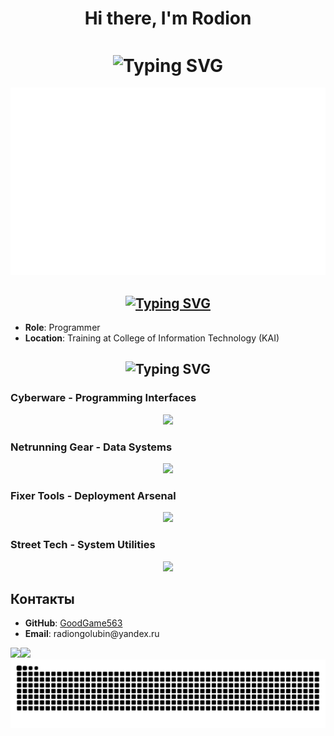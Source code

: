 <h1 align="center">Hi there, I'm Rodion</h1>
<h1 align="center"><img align="center" src="https://readme-typing-svg.herokuapp.com?font=Stalinist+One&duration=4000&pause=1000&color=E60000&center=true&vCenter=true&width=435&lines=Wake+the+f***+Up+Samurai;+we+have+a+city+to+burn" alt="Typing SVG" /></h1>
<p><img src="https://github.com/GoodGame563/GoodGame563/blob/main/Thumbnails-11.png" alt="Arasaka Logo"></p>

<h2 align="center"><a href="https://git.io/typing-svg"><img src="https://readme-typing-svg.herokuapp.com?font=Silkscreen&duration=4000&pause=1000&color=12E60F&center=true&vCenter=true&multiline=true&repeat=false&width=467&lines=About+Me" alt="Typing SVG" /></a></h2>
<ul>
<li><strong>Role</strong>: Programmer</li>
<li><strong>Location</strong>: Training at College of Information Technology (KAI)</li>
</ul>

<h2 align="center"><img src="https://readme-typing-svg.herokuapp.com?font=Chakra+Petch&duration=4000&pause=1000&color=12E60F&center=true&vCenter=true&multiline=true&repeat=false&width=402&lines=Technologies" alt="Typing SVG" /></h2>
<h3>Cyberware - Programming Interfaces</h3>
<p align="center">
  <a href="https://skillicons.dev">
    <img src="https://skillicons.dev/icons?i=rust,py,cs,go,js&theme=dark" />
  </a>
</p>
<h3>Netrunning Gear - Data Systems</h3>
<p align="center">
  <a href="https://skillicons.dev">
    <img src="https://skillicons.dev/icons?i=postgres,mongodb,rabbitmq,kafka&theme=dark" />
  </a>
</p>
<h3>Fixer Tools - Deployment Arsenal</h3>
<p align="center">
  <a href="https://skillicons.dev">
    <img src="https://skillicons.dev/icons?i=git,docker,kubernetes,terraform&theme=dark" />
  </a>
</p>
<h3>Street Tech - System Utilities</h3>
<p align="center">
  <a href="https://skillicons.dev">
    <img src="https://skillicons.dev/icons?i=linux,windows,bash&theme=dark" />
  </a>
</p>

<h2>Контакты</h2>
<ul>
<li><strong>GitHub</strong>: <a href="https://github.com/GoodGame563">GoodGame563</a></li>
<li><strong>Email</strong>: radiongolubin@yandex.ru</li>
</ul>
<img src="http://github-profile-summary-cards.vercel.app/api/cards/repos-per-language?username=GoodGame563&theme=2077" /><img src="http://github-profile-summary-cards.vercel.app/api/cards/most-commit-language?username=GoodGame563&theme=2077" />

<img src="https://raw.githubusercontent.com/GoodGame563/GoodGame563/output/snake.svg" alt="Snake animation" />
